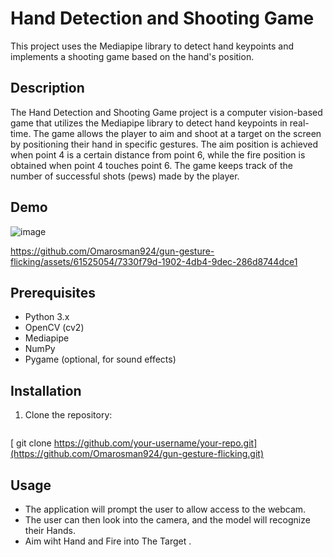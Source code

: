 # Hand Detection and Shooting Game

This project uses the Mediapipe library to detect hand keypoints and implements a shooting game based on the hand's position.

## Description

The Hand Detection and Shooting Game project is a computer vision-based game that utilizes the Mediapipe library to detect hand keypoints in real-time. The game allows the player to aim and shoot at a target on the screen by positioning their hand in specific gestures. The aim position is achieved when point 4 is a certain distance from point 6, while the fire position is obtained when point 4 touches point 6. The game keeps track of the number of successful shots (pews) made by the player.

## Demo

![image](https://github.com/Omarosman924/gun-gesture-flicking/assets/61525054/1b5b1649-547a-414a-b142-0371f42abb42)



https://github.com/Omarosman924/gun-gesture-flicking/assets/61525054/7330f79d-1902-4db4-9dec-286d8744dce1



## Prerequisites

- Python 3.x
- OpenCV (cv2)
- Mediapipe
- NumPy
- Pygame (optional, for sound effects)

## Installation

1. Clone the repository:

   ```shell
  [ git clone https://github.com/your-username/your-repo.git](https://github.com/Omarosman924/gun-gesture-flicking.git)

## Usage

* The application will prompt the user to allow access to the webcam.
* The user can then look into the camera, and the model will recognize their Hands.
* Aim wiht Hand and Fire into The Target .

